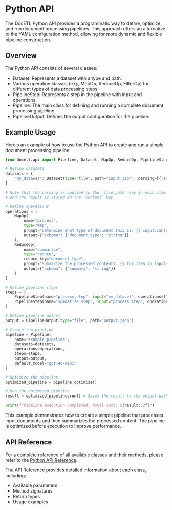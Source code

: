 # Python API

The DocETL Python API provides a programmatic way to define, optimize, and run document processing pipelines. This approach offers an alternative to the YAML configuration method, allowing for more dynamic and flexible pipeline construction.

## Overview

The Python API consists of several classes:

- Dataset: Represents a dataset with a type and path.
- Various operation classes (e.g., MapOp, ReduceOp, FilterOp) for different types of data processing steps.
- PipelineStep: Represents a step in the pipeline with input and operations.
- Pipeline: The main class for defining and running a complete document processing pipeline.
- PipelineOutput: Defines the output configuration for the pipeline.

## Example Usage

Here's an example of how to use the Python API to create and run a simple document processing pipeline:

```python
from docetl.api import Pipeline, Dataset, MapOp, ReduceOp, PipelineStep, PipelineOutput

# Define datasets
datasets = {
    "my_dataset": Dataset(type="file", path="input.json", parsing=[{"input_key": "file_path", "function": "txt_to_string", "output_key": "content"}]),
}

# Note that the parsing is applied to the `file_path` key in each item of the dataset,
# and the result is stored in the `content` key.

# Define operations
operations = [
    MapOp(
        name="process",
        type="map",
        prompt="Determine what type of document this is: {{ input.content }}",
        output={"schema": {"document_type": "string"}}
    ),
    ReduceOp(
        name="summarize",
        type="reduce",
        reduce_key="document_type",
        prompt="Summarize the processed contents: {% for item in inputs %}{{ item.content }} {% endfor %}",
        output={"schema": {"summary": "string"}}
    )
]

# Define pipeline steps
steps = [
    PipelineStep(name="process_step", input="my_dataset", operations=["process"]),
    PipelineStep(name="summarize_step", input="process_step", operations=["summarize"])
]

# Define pipeline output
output = PipelineOutput(type="file", path="output.json")

# Create the pipeline
pipeline = Pipeline(
    name="example_pipeline",
    datasets=datasets,
    operations=operations,
    steps=steps,
    output=output,
    default_model="gpt-4o-mini"
)

# Optimize the pipeline
optimized_pipeline = pipeline.optimize()

# Run the optimized pipeline
result = optimized_pipeline.run() # Saves the result to the output path

print(f"Pipeline execution completed. Total cost: ${result:.2f}")
```

This example demonstrates how to create a simple pipeline that processes input documents and then summarizes the processed content. The pipeline is optimized before execution to improve performance.

## API Reference

For a complete reference of all available classes and their methods, please refer to the [Python API Reference](api-reference/python.md).

The API Reference provides detailed information about each class, including:

- Available parameters
- Method signatures
- Return types
- Usage examples
